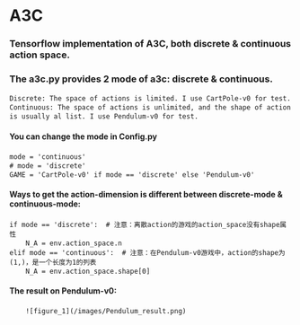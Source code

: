 # A3C
### Tensorflow implementation of A3C, both discrete & continuous action space.

### The a3c.py provides 2 mode of a3c: discrete & continuous.
    Discrete: The space of actions is limited. I use CartPole-v0 for test.
    Continuous: The space of actions is unlimited, and the shape of action is usually al list. I use Pendulum-v0 for test.
#### You can change the mode in Config.py
    mode = 'continuous'
    # mode = 'discrete'
    GAME = 'CartPole-v0' if mode == 'discrete' else 'Pendulum-v0'
#### Ways to get the action-dimension is different between discrete-mode & continuous-mode:
    if mode == 'discrete':  # 注意：离散action的游戏的action_space没有shape属性
        N_A = env.action_space.n
    elif mode == 'continuous':  # 注意：在Pendulum-v0游戏中，action的shape为(1,)，是一个长度为1的列表
        N_A = env.action_space.shape[0]
#### The result on Pendulum-v0:
        ![figure_1](/images/Pendulum_result.png)




